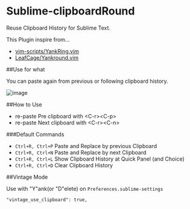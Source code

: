Sublime-clipboardRound
======================

Reuse Clipboard History for Sublime Text.

This Plugin inspire from...

* [vim-scripts/YankRing.vim](https://github.com/vim-scripts/YankRing.vim)
* [LeafCage/Yankround.vim](https://github.com/LeafCage/yankround.vim)

##Use for what

You can paste again from previous or following clipboard history.

![image](https://raw.github.com/tgfjt/Sublime-clipboardRound/master/clipboardRound.gif)

##How to Use

* re-paste Pre clipboard with &lt;C-r&gt;&lt;C-p&gt;
* re-paste Next clipboard with &lt;C-r&gt;&lt;C-n&gt;

###Default Commands

*  `Ctrl+R, Ctrl+P` Paste and Replace by previous Clipboard
*  `Ctrl+R, Ctrl+N` Paste and Replace by next Clipboard
*  `Ctrl+R, Ctrl+L` Show Clipboard History at Quick Panel (and Choice)
*  `Ctrl+R, Ctrl+D` Clear Clipboard History
 

##Vintage Mode

Use with "Y"ank(or "D"elete) on `Preferences.sublime-settings`

```
"vintage_use_clipboard": true,
```
